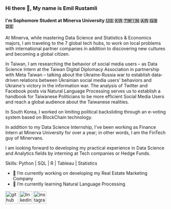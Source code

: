 ### Hi there 👋, My name is Emil Rustamli
#### I'm Sophomore Student at Minerva University 🇺🇸 🇰🇷 🇹🇼🇮🇳 🇦🇷 🇬🇧 🇩🇪 
At Minerva, while mastering Data Science and Statistics & Economics majors, I am traveling to the 7 global tech hubs, to work on local problems with international partner companies in addition to discovering new cultures and becoming a global citizen.

In Taiwan, I am researching the behavior of social media users – as Data Science Intern at the Taiwan Digital Diplomacy Association in partnership with Meta Taiwan – talking about the Ukraine-Russia war to establish data-driven relations between Ukrainian social media users' behaviors and Ukraine's victory in the information war. The analysis of Twitter and Facebook posts via Natural Language Processing serves us to establish a handbook for Taiwanese Politicians to be more efficient Social Media Users and reach a global audience about the Taiwanese realities.

In South Korea, I worked on limiting political backsliding through an e-voting system based on BlockChain technology.

In addition to my Data Science Internship, I've been working as Finance Intern at Minerva University for over a year; in other words, I am the FinTech guy of Minervans.

I am looking forward to developing my practical experience in Data Science and Analytics fields by interning at Tech companies or Hedge Funds.

Skills: Python | SQL |  R | Tableau | Statistics

- 🔭 I’m currently working on developing my Real Estate Marketing Company 
- 🌱 I’m currently learning Natural Language Processing 


[<img src='https://cdn.jsdelivr.net/npm/simple-icons@3.0.1/icons/github.svg' alt='github' height='40'>](https://github.com/EmilRustamli)  [<img src='https://cdn.jsdelivr.net/npm/simple-icons@3.0.1/icons/linkedin.svg' alt='linkedin' height='40'>](https://www.linkedin.com/in/Emil-Rustamli/)  [<img src='https://cdn.jsdelivr.net/npm/simple-icons@3.0.1/icons/instagram.svg' alt='instagram' height='40'>](https://www.instagram.com/emil.rustamli/)  

